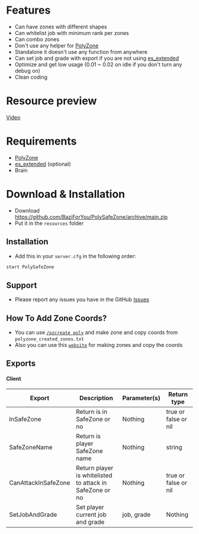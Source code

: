# Features
- Can have zones with different shapes 
- Can whitelist job with minimum rank per zones
- Can combo zones
- Don't use any helper for [PolyZone](https://github.com/mkafrin/PolyZone)
- Standalone it doesn't use any function from anywhere
- Can set job and grade with export if you are not using [es_extended](https://github.com/esx-framework/esx-legacy/)
- Optimize and get low usage (0.01 ~ 0.02 on idle if you don't turn any debug on)
- Clean coding


# Resource preview
[Video](https://youtu.be/8kdjwXO0NHM)

# Requirements
- [PolyZone](https://github.com/mkafrin/PolyZone)
- [es_extended](https://github.com/esx-framework/esx-legacy/) (optional)
- Brain

# Download & Installation

- Download https://github.com/BaziForYou/PolySafeZone/archive/main.zip
- Put it in the `resources` folder 

## Installation	
- Add this in your `server.cfg` in the following order:
```bash
start PolySafeZone
```

## Support
- Please report any issues you have in the GitHub [Issues](https://github.com/BaziForYou/PolySafeZone/issues) 

## How To Add Zone Coords?
- You can use [``/pzcreate poly``](https://github.com/mkafrin/PolyZone/wiki/Using-the-creation-script) and make zone and copy coords from ``polyzone_created_zones.txt``
- Also you can use this [``website``](https://skyrossm.github.io/PolyZoneCreator/index.html) for making zones and copy the coords 


## Exports	
#### Client

| Export                         | Description                               | Parameter(s)  | Return type          |
|----------------------------------|-----------------------------------------------|------------------------|----------------------------|
| InSafeZone                 | Return is in SafeZone or no          | Nothing       | true or false or nil               |
| SafeZoneName         | Return is player SafeZone name  | Nothing       | string                                    |
| CanAttackInSafeZone   | Return player is whitelisted to attack in SafeZone or no           | Nothing       | true or false or nil                |
| SetJobAndGrade               | Set player current job and grade           | job, grade       | Nothing               |
